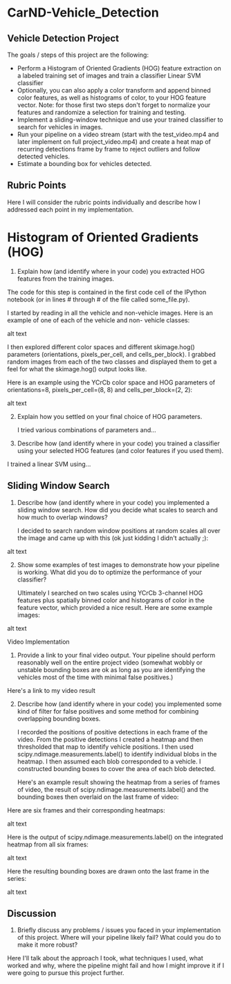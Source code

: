#  CarND-Vehicle_Detection
## Vehicle Detection Project

The goals / steps of this project are the following:

* Perform a Histogram of Oriented Gradients (HOG) feature extraction on a labeled training set of images and train a classifier Linear SVM classifier
* Optionally, you can also apply a color transform and append binned color features, as well as histograms of color, to your HOG feature vector.
  Note: for those first two steps don't forget to normalize your features and randomize a selection for training and testing.
* Implement a sliding-window technique and use your trained classifier to search for vehicles in images.
* Run your pipeline on a video stream (start with the test_video.mp4 and later implement on full project_video.mp4) and create a   heat map of recurring detections frame by frame to reject outliers and follow detected vehicles.
* Estimate a bounding box for vehicles detected.
## Rubric Points

Here I will consider the rubric points individually and describe how I addressed each point in my implementation.


# Histogram of Oriented Gradients (HOG)

1. Explain how (and identify where in your code) you extracted HOG features from the training images.

  The code for this step is contained in the first code cell of the IPython notebook (or in lines # through # of the file called   some_file.py).

  I started by reading in all the vehicle and non-vehicle images. Here is an example of one of each of the vehicle and non-      vehicle classes:

  alt text

  I then explored different color spaces and different skimage.hog() parameters (orientations, pixels_per_cell, and   cells_per_block). I grabbed random images from each of the two classes and displayed them to get a feel for what the skimage.hog() output looks like.

 Here is an example using the YCrCb color space and HOG parameters of orientations=8, pixels_per_cell=(8, 8) and cells_per_block=(2, 2):

alt text

2. Explain how you settled on your final choice of HOG parameters.

   I tried various combinations of parameters and...

3. Describe how (and identify where in your code) you trained a classifier using your selected HOG features (and color features if you used them).

I trained a linear SVM using...

## Sliding Window Search

1. Describe how (and identify where in your code) you implemented a sliding window search. How did you decide what scales to search and how much to overlap windows?

   I decided to search random window positions at random scales all over the image and came up with this (ok just kidding I didn't actually ;):

alt text

2. Show some examples of test images to demonstrate how your pipeline is working. What did you do to optimize the performance of your classifier?

   Ultimately I searched on two scales using YCrCb 3-channel HOG features plus spatially binned color and histograms of color in the feature vector, which provided a nice result. Here are some example images:

alt text

Video Implementation

1. Provide a link to your final video output. Your pipeline should perform reasonably well on the entire project video (somewhat wobbly or unstable bounding boxes are ok as long as you are identifying the vehicles most of the time with minimal false positives.)

Here's a link to my video result

2. Describe how (and identify where in your code) you implemented some kind of filter for false positives and some method for combining overlapping bounding boxes.

   I recorded the positions of positive detections in each frame of the video. From the positive detections I created a heatmap and then thresholded that map to identify vehicle positions. I then used scipy.ndimage.measurements.label() to identify individual blobs in the heatmap. I then assumed each blob corresponded to a vehicle. I constructed bounding boxes to cover the area of each blob detected.

   Here's an example result showing the heatmap from a series of frames of video, the result of scipy.ndimage.measurements.label() and the bounding boxes then overlaid on the last frame of video:

  Here are six frames and their corresponding heatmaps:

alt text

  Here is the output of scipy.ndimage.measurements.label() on the integrated heatmap from all six frames:

alt text

  Here the resulting bounding boxes are drawn onto the last frame in the series:

alt text

## Discussion

1. Briefly discuss any problems / issues you faced in your implementation of this project. Where will your pipeline likely fail? What could you do to make it more robust?

  Here I'll talk about the approach I took, what techniques I used, what worked and why, where the pipeline might fail and how I might improve it if I were going to pursue this project further.
